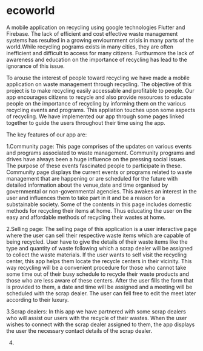# ecoworld
A mobile application on recycling using google technologies Flutter and Firebase.
The lack of efficient and cost effective waste management systems has resulted in a growing enviournment crisis in many parts of the world.While recycling pograms exists in many cities, they are often inefficient and difficult to access for many citizens. Furthurmore the lack of awareness and education on the importance of recycling has lead to the ignorance of this issue.

To arouse the interest of people toward recycling we have made a mobile application on waste management through recycling. The objective of this project is to make recycling easily accessable and profitable to people. Our app encourages citizens to recycle and also provide resources to educate people on the importance of recycling by informing them on the various recycling events and programs.
This appliation touches upon some aspects of recycling. We have implemented our app through some pages linked together to guide the users throughout their time using the app.

 The key features of our app are:

 1.Community page: This page comprises of the updates on various events and programs associated to waste management. Community programs and drives have always been a huge influence on the pressing social issues. The purpose of these events fascinated people to participate in these. Community page displays the current events or programs related to waste management that are happening or are scheduled for the future with detailed information about the venue,date and time organised by governmental or non-governmental agencies. This awakes an interest in the user and influences them to take part in it and be a reason for a substainable society. Some of the contents in this page includes domestic methods for recycling their items at home. Thus educating the user on the easy and  affordable methods of recycling their wastes at home.

 2.Selling page: The selling page of this application is a user interactive page where the user can sell their respective waste items which are capable of being recycled. User have to give the details of their waste items like the type and quantity of waste following which a scrap dealer will be assigned to collect the waste materials.  If the user wants to self visit the recycling center, this app helps them locate the recycle centers in their vicinity. This way recycling will be a convenient procedure for those who cannot take some time out of their busy schedule to recycle their waste products and those who are less aware of these centers.
 After the user fills the form that is provided to them, a date and time will be assigned and a meeting will be scheduled with the scrap dealer. The user can fell free to edit the meet later according to their luxury.  
 
 3.Scrap dealers: In this app we have partnered with some scrap dealers who will assist our users with the recycle of their wastes. When the user wishes to connect with the scrap dealer assigned to them, the app displays the user the necessary contact details of the scrap dealer. 
 
 4.
